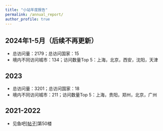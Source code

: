 ```yaml
---
title: "小站年度报告"
permalink: /annual_report/
author_profile: true
---
```


## 2024年1-5月（后续不再更新）

* 总访问量：2179；总访问国家：15
* 境内不同访问城市：134；访问数量Top 5：上海，北京，西安，沈阳，天津

## 2023

* 总访问量：3201；总访问国家：18
* 境内不同访问城市：211；访问数量Top 5：上海，贵阳，郑州，北京，广州

## 2021-2022

* 见鱼吧[[帖子](https://yuba.douyu.com/p/662672311618762977)]第50楼
